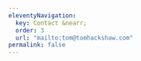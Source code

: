 ```yaml
---
eleventyNavigation:
  key: Contact &nearr;
  order: 3
  url: "mailto:tom@tomhackshaw.com"
permalink: false
---
```

